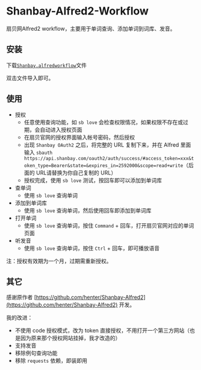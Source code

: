# Shanbay-Alfred2-Workflow

扇贝网Alfred2 workflow，主要用于单词查询、添加单词到词库、发音。


## 安装

下载[`Shanbay.alfredworkflow`](https://github.com/alswl/shanbay-alfred2/raw/master/Shanbay.alfredworkflow)文件

双击文件导入即可。

## 使用

*   授权
    *   任意使用查询功能，如 `sb love` 会检查权限情况，如果权限不存在或过期，会自动进入授权页面
    *   在扇贝官网的授权界面输入帐号密码，然后授权
    *   出现 `Shanbay OAuth2` 之后，将完整的 URL 复制下来，并在 Alfred 里面输入 `sbauth https://api.shanbay.com/oauth2/auth/success/#access_token=xxx&token_type=Bearer&state=&expires_in=2592000&scope=read+write`（后面的 URL请替换为你自己复制的 URL）
    *   授权完成，使用 `sb love` 测试，按回车即可以添加到单词库
*   查单词
    *   使用 `sb love` 查询单词
*   添加到单词库
    *   使用 `sb love` 查询单词，然后使用回车即添加到单词库
*   打开单词
    *   使用 `sb love` 查询单词，按住 `Command` + 回车，打开扇贝官网对应的单词页面
*   听发音
    *   使用 `sb love` 查询单词，按住 `Ctrl` + 回车，即可播放语音


注：授权有效期为一个月，过期需重新授权。


## 其它

感谢原作者 [https://github.com/henter/Shanbay-Alfred2](https://github.com/henter/Shanbay-Alfred2) 开发。

我的改进：

*   不使用 code 授权模式，改为 token 直接授权，不用打开一个第三方网站（也是因为原来那个授权网站挂掉，我才改造的）
*   支持发音
*   移除例句查询功能
*   移除 `requests` 依赖，即装即用
